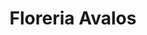 ---
title: "Floreria Avalos"
url: /san-fernando-del-valle-de-catamarca/floreria-avalos/
shop: Blumen
---